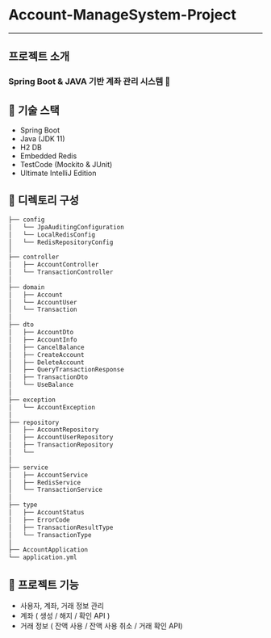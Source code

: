 # Account-ManageSystem-Project
*** 
## 프로젝트 소개
### Spring Boot & JAVA 기반 계좌 관리 시스템 💸

## :pushpin: 기술 스택 ##
- Spring Boot
- Java (JDK 11)
- H2 DB
- Embedded Redis
- TestCode (Mockito & JUnit)
- Ultimate IntelliJ Edition

## :pushpin: 디렉토리 구성 ##
```bash
├── config
│   └── JpaAuditingConfiguration
│   └── LocalRedisConfig
│   └── RedisRepositoryConfig
│
├── controller
│   ├── AccountController
│   └── TransactionController
│  
├── domain
│   ├── Account
│   └── AccountUser
│   └── Transaction
│
├── dto
│   ├── AccountDto
│   ├── AccountInfo
│   ├── CancelBalance
│   ├── CreateAccount
│   ├── DeleteAccount
│   ├── QueryTransactionResponse
│   ├── TransactionDto
│   └── UseBalance
│
├── exception
│   └── AccountException
│ 
├── repository
│   ├── AccountRepository
│   ├── AccountUserRepository
│   ├── TransactionRepository
│   └── 
│
├── service
│   ├── AccountService
│   ├── RedisService
│   └── TransactionService
│
├── type
│   ├── AccountStatus
│   ├── ErrorCode
│   ├── TransactionResultType
│   └── TransactionType
│
├── AccountApplication
└── application.yml
```

## :pushpin: 프로젝트 기능 ##
- 사용자, 계좌, 거래 정보 관리
- 계좌 ( 생성 / 해지 / 확인 API )
- 거래 정보 ( 잔액 사용 / 잔액 사용 취소 / 거래 확인 API)